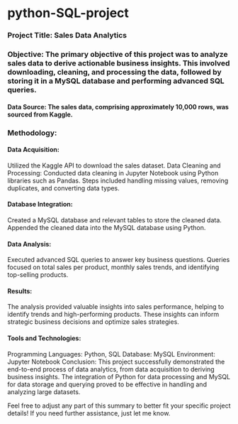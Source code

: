 # python-SQL-project

### Project Title: Sales Data Analytics

### Objective: The primary objective of this project was to analyze sales data to derive actionable business insights. This involved downloading, cleaning, and processing the data, followed by storing it in a MySQL database and performing advanced SQL queries.

#### Data Source: The sales data, comprising approximately 10,000 rows, was sourced from Kaggle.

### Methodology:

#### Data Acquisition:
Utilized the Kaggle API to download the sales dataset.
Data Cleaning and Processing:
Conducted data cleaning in Jupyter Notebook using Python libraries such as Pandas.
Steps included handling missing values, removing duplicates, and converting data types.
#### Database Integration:
Created a MySQL database and relevant tables to store the cleaned data.
Appended the cleaned data into the MySQL database using Python.
#### Data Analysis:
Executed advanced SQL queries to answer key business questions.
Queries focused on total sales per product, monthly sales trends, and identifying top-selling products.
#### Results: 
The analysis provided valuable insights into sales performance, helping to identify trends and high-performing products. These insights can inform strategic business decisions and optimize sales strategies.

#### Tools and Technologies:

Programming Languages: Python, SQL
Database: MySQL
Environment: Jupyter Notebook
Conclusion: This project successfully demonstrated the end-to-end process of data analytics, from data acquisition to deriving business insights. The integration of Python for data processing and MySQL for data storage and querying proved to be effective in handling and analyzing large datasets.

Feel free to adjust any part of this summary to better fit your specific project details! If you need further assistance, just let me know.



